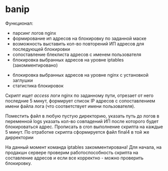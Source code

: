# banip
Функционал:

+ парсинг логов nginx
+ формирование ип адресов на блокировку по заданной маске
+ возможность выставить кол-во повторений ИП адресов для последующей блокировки
+ сопоставление блеклиста адресов с именем пользователя
+ блокировка выбранных адресов на уровне iptables (закомментировано)
- блокировка выбранных адресов на уровне nginx с установкой заглушки
- статистика блокировок


Скрипт ищет *access* логи nginx по заданному пути, отрезает от него последние 5 минут, формирует список IP адресов с сопоставлением имени файла лога (что соответствует имени пользователя).


Поместить файл в любую пустую директорию, указать путь до логов в переменной logs
указать кол-во совпадений ИП после которого будет блокироваться адрес.
Прописать в cron  выполнение скрипта на каждые 5 минут. 
По отработке скрипта сформируется файл final4 в той же дирректории

На данный момент команда iptables закомментирована! Для начала, на продакшн сервере проверим работоспособность скрипта на составление адресов и если все корректно - можно проверить блокировку.


